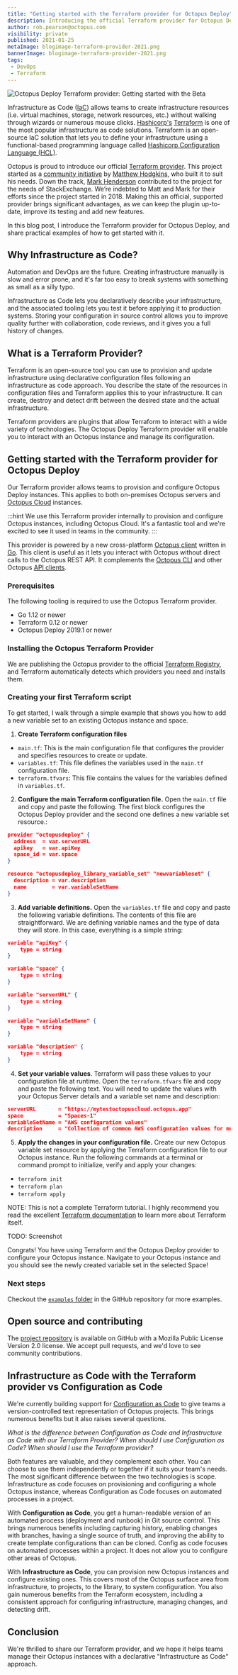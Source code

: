 ```yaml
---
title: "Getting started with the Terraform provider for Octopus Deploy"
description: Introducing the official Terraform provider for Octopus Deploy. Learn how to manage Octopus instances with Terraform.
author: rob.pearson@octopus.com
visibility: private
published: 2021-01-25
metaImage: blogimage-terraform-provider-2021.png
bannerImage: blogimage-terraform-provider-2021.png
tags:
 - DevOps
 - Terraform
---
```


![Octopus Deploy Terraform provider: Getting started with the Beta](blogimage-terraform-provider-2021.png)

Infrastructure as Code ([IaC](https://searchitoperations.techtarget.com/definition/Infrastructure-as-Code-IAC#:~:text=Infrastructure%20as%20code%2C%20also%20referred,hardware%20devices%20and%20operating%20systems.)) allows teams to create infrastructure resources (i.e. virtual machines, storage, network resources, etc.) without walking through wizards or numerous mouse clicks. [Hashicorp's](https://www.hashicorp.com) [Terraform](https://www.terraform.io) is one of the most popular infrastructure as code solutions. Terraform is an open-source IaC solution that lets you to define your infrastructure using a functional-based programming language called [Hashicorp Configuration Language (HCL)](https://github.com/hashicorp/hcl). 

Octopus is proud to introduce our official [Terraform provider](https://github.com/OctopusDeploy/terraform-provider-octopusdeploy). This project started as a [community initiative](https://github.com/MattHodge/terraform-provider-octopusdeploy) by [Matthew Hodgkins](https://github.com/MattHodge/), who built it to suit his needs. Down the track, [Mark Henderson](https://github.com/mhenderson-so) contributed to the project for the needs of StackExchange. We’re indebted to Matt and Mark for their efforts since the project started in 2018. Making this an official, supported provider brings significant advantages, as we can keep the plugin up-to-date, improve its testing and add new features.

In this blog post, I introduce the Terraform provider for Octopus Deploy, and share practical examples of how to get started with it. 

## Why Infrastructure as Code?

Automation and DevOps are the future. Creating infrastructure manually is slow and error prone, and it's far too easy to break systems with something as small as a silly typo.

Infrastructure as Code lets you declaratively describe your infrastructure, and the associated tooling lets you test it before applying it to production systems. Storing your configuration in source control allows you to improve quality further with collaboration, code reviews, and it gives you a full history of changes. 

## What is a Terraform Provider? 

Terraform is an open-source tool you can use to provision and update infrastructure using declarative configuration files following an infrastructure as code approach. You describe the state of the resources in configuration files and Terraform applies this to your infrastructure. It can create, destroy and detect drift between the desired state and the actual infrastructure.

Terraform providers are plugins that allow Terraform to interact with a wide variety of technologies. The Octopus Deploy Terraform provider will enable you to interact with an Octopus instance and manage its configuration.

## Getting started with the Terraform provider for Octopus Deploy

Our Terraform provider allows teams to provision and configure Octopus Deploy instances. This applies to both on-premises Octopus servers and [Octopus Cloud](https://octopus.com/pricing/cloud) instances. 

:::hint
We use this Terraform provider internally to provision and configure Octopus instances, including Octopus Cloud. It's a fantastic tool and we're excited to see it used in teams in the community.
:::

This provider is powered by a new cross-platform [Octopus client](https://github.com/OctopusDeploy/go-octopusdeploy) written in [Go](https://golang.org). This client is useful as it lets you interact with Octopus without direct calls to the Octopus REST API. It complements the [Octopus CLI](https://octopus.com/docs/octopus-rest-api/octopus-cli) and other Octopus [API clients](https://octopus.com/docs/octopus-rest-api).

### Prerequisites

The following tooling is required to use the Octopus Terraform provider.

* Go 1.12 or newer
* Terraform 0.12 or newer
* Octopus Deploy 2019.1 or newer <!-- TODO: Confirm if this is correct or not. -->

### Installing the Octopus Terraform Provider

We are publishing the Octopus provider to the official [Terraform Registry](https://registry.terraform.io), and Terraform automatically detects which providers you need and installs them.

### Creating your first Terraform script

To get started, I walk through a simple example that shows you how to add a new variable set to an existing Octopus instance and space. 

1. **Create Terraform configuration files**

* `main.tf`: This is the main configuration file that configures the provider and specifies resources to create or update. 
* `variables.tf`: This file defines the variables used in the `main.tf` configuration file.
* `terraform.tfvars`: This file contains the values for the variables defined in `variables.tf`.

2. **Configure the main Terraform configuration file.** Open the `main.tf` file and copy and paste the following. The first block configures the Octopus Deploy provider and the second one defines a new variable set resource.:

``` json
provider "octopusdeploy" {
  address  = var.serverURL
  apikey   = var.apiKey
  space_id = var.space
}

resource "octopusdeploy_library_variable_set" "newvariableset" {
  description = var.description
  name        = var.variableSetName
}
```

3. **Add variable definitions.** Open the `variables.tf` file and copy and paste the following variable definitions. The contents of this file are straightforward. We are defining variable names and the type of data they will store. In this case, everything is a simple string:

```json
variable "apiKey" {
    type = string
}

variable "space" {
    type = string
}

variable "serverURL" {
    type = string
}

variable "variableSetName" {
    type = string
}

variable "description" {
    type = string
}
```

4. **Set your variable values**. Terraform will pass these values to your configuration file at runtime. Open the `terraform.tfvars` file and copy and paste the following text. You will need to update the values with your Octopus Server details and a variable set name and description:

```json
serverURL       = "https://mytestoctopuscloud.octopus.app"
space           = "Spaces-1"
variableSetName = "AWS configuration values"
description     = "Collection of common AWS configuration values for multiple automated deployment and runbook processes."
```

5. **Apply the changes in your configuration file.** Create our new Octopus variable set resource by applying the Terraform configuration file to our Octopus instance. Run the following commands at a terminal or command prompt to initialize, verify and apply your changes:

* `terraform init`
* `terraform plan`
* `terraform apply`

NOTE: This is not a complete Terraform tutorial. I highly recommend you read the excellent [Terraform documentation](https://www.terraform.io/docs/) to learn more about Terraform itself.

TODO: Screenshot

Congrats! You have using Terraform and the Octopus Deploy provider to configure your Octopus instance. Navigate to your Octopus instance and you should see the newly created variable set in the selected Space!

### Next steps

Checkout the [`examples` folder](https://github.com/OctopusDeploy/terraform-provider-octopusdeploy/tree/master/examples) in the GitHub repository for more examples. 

## Open source and contributing

The [project repository](https://github.com/OctopusDeploy/go-octopusdeploy) is available on GitHub with a Mozilla Public License Version 2.0 license. We accept pull requests, and we'd love to see community contributions.

## Infrastructure as Code with the Terraform provider vs Configuration as Code

We're currently building support for [Configuration as Code](https://octopus.com/blog/shaping-config-as-code) to give teams a version-controlled text representation of Octopus projects. This brings numerous benefits but it also raises several questions. 

*What is the difference between Configuration as Code and Infrastructure as Code with our Terraform Provider? When should I use Configuration as Code? When should I use the Terraform provider?*

Both features are valuable, and they complement each other. You can choose to use them independently or together if it suits your team's needs. The most significant difference between the two technologies is scope. Infrastructure as code focuses on provisioning and configuring a whole Octopus instance, whereas Configuration as Code focuses on automated processes in a project.

With **Configuration as Code**, you get a human-readable version of an automated process (deployment and runbook) in Git source control. This brings numerous benefits including capturing history, enabling changes with branches, having a single source of truth, and improving the ability to create template configurations than can be cloned. Config as code focuses on automated processes within a project. It does not allow you to configure other areas of Octopus.

With **Infrastructure as Code**, you can provision new Octopus instances and configure existing ones. This covers most of the Octopus surface area from infrastructure, to projects, to the library, to system configuration. You also gain numerous benefits from the Terraform ecosystem, including a consistent approach for configuring infrastructure, managing changes, and detecting drift.

## Conclusion

We're thrilled to share our Terraform provider, and we hope it helps teams manage their Octopus instances with a declarative "Infrastructure as Code" approach. 

